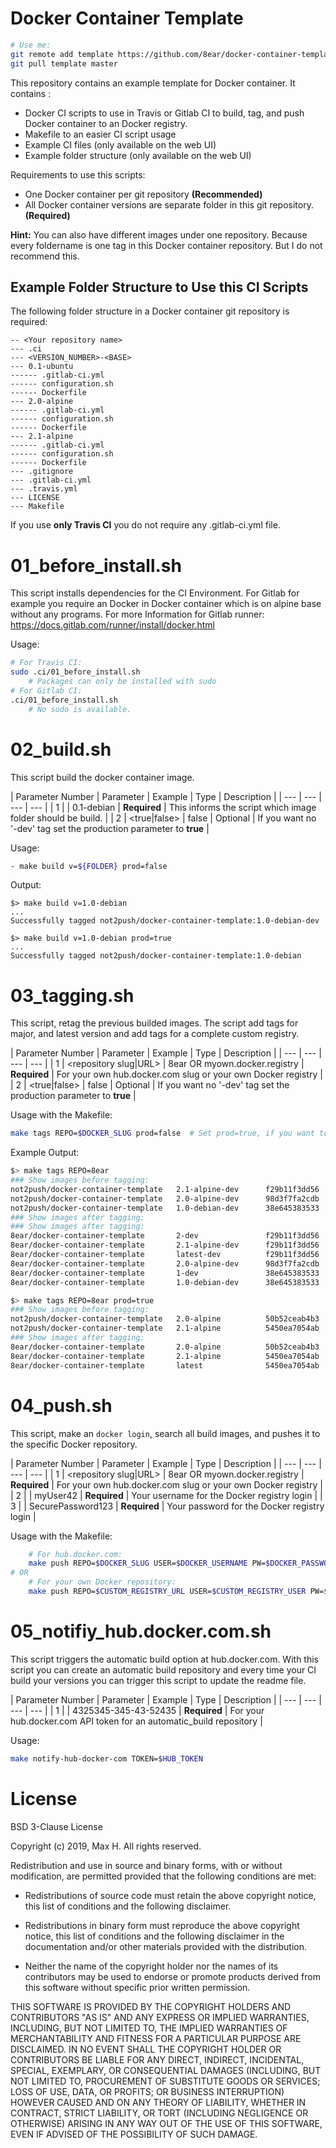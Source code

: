 Docker Container Template
===

``` bash
# Use me:
git remote add template https://github.com/8ear/docker-container-template.git
git pull template master
```

This repository contains an example template for Docker container. It contains :
* Docker CI scripts to use in Travis or Gitlab CI to build, tag, and push Docker container to an Docker registry.
* Makefile to an easier CI script usage
* Example CI files (only available on the web UI)
* Example folder structure (only available on the web UI)

Requirements to use this scripts:
* One Docker container per git repository **(Recommended)**
* All Docker container versions are separate folder in this git repository. **(Required)**

**Hint:** 
You can also have different images under one repository. Because every foldername is one tag in this Docker container repository. But I do not recommend this.

## Example Folder Structure to Use this CI Scripts
The following folder structure in a Docker container git repository is required:
```
-- <Your repository name>
--- .ci
--- <VERSION_NUMBER>-<BASE>
--- 0.1-ubuntu
------ .gitlab-ci.yml
------ configuration.sh
------ Dockerfile
--- 2.0-alpine
------ .gitlab-ci.yml
------ configuration.sh
------ Dockerfile
--- 2.1-alpine
------ .gitlab-ci.yml
------ configuration.sh
------ Dockerfile
--- .gitignore
--- .gitlab-ci.yml
--- .travis.yml
--- LICENSE
--- Makefile
```
If you use **only Travis CI** you do not require any .gitlab-ci.yml file.

# 01_before_install.sh
This script installs dependencies for the CI Environment.
For Gitlab for example you require an Docker in Docker container which is on alpine base without any programs.
For more Information for Gitlab runner: https://docs.gitlab.com/runner/install/docker.html

Usage:
```bash
# For Travis CI:
sudo .ci/01_before_install.sh
    # Packages can only be installed with sudo
# For Gitlab CI:
.ci/01_before_install.sh
    # No sudo is available.
```


# 02_build.sh
This script build the docker container image.

| Parameter Number | Parameter | Example | Type | Description | 
| --- | --- | --- | --- |
| 1 | <FOLDER> | 0.1-debian | **Required** | This informs the script which image folder should be build. |
| 2 | <true|false> | false | Optional | If you want no '-dev' tag set the production parameter to **true** |


Usage:
```bash
- make build v=${FOLDER} prod=false
```

Output:
```
$> make build v=1.0-debian
...
Successfully tagged not2push/docker-container-template:1.0-debian-dev
```
```
$> make build v=1.0-debian prod=true
...
Successfully tagged not2push/docker-container-template:1.0-debian
```

# 03_tagging.sh
This script, retag the previous builded images. 
The script add tags for major, and latest version and add tags for a complete custom registry.

| Parameter Number | Parameter | Example | Type | Description | 
| --- | --- | --- | --- |
| 1 | <repository slug|URL> | 8ear OR myown.docker.registry | **Required** | For your own hub.docker.com slug or your own Docker registry |
| 2 | <true|false> | false | Optional | If you want no '-dev' tag set the production parameter to **true** |


Usage with the Makefile:
```bash
make tags REPO=$DOCKER_SLUG prod=false  # Set prod=true, if you want to add tags without '-dev' tag
```

Example Output:
```bash
$> make tags REPO=8ear
### Show images before tagging:
not2push/docker-container-template   2.1-alpine-dev      f29b11f3dd56
not2push/docker-container-template   2.0-alpine-dev      98d3f7fa2cdb
not2push/docker-container-template   1.0-debian-dev      38e645383533
### Show images after tagging:
### Show images after tagging:
8ear/docker-container-template       2-dev               f29b11f3dd56
8ear/docker-container-template       2.1-alpine-dev      f29b11f3dd56
8ear/docker-container-template       latest-dev          f29b11f3dd56
8ear/docker-container-template       2.0-alpine-dev      98d3f7fa2cdb
8ear/docker-container-template       1-dev               38e645383533
8ear/docker-container-template       1.0-debian-dev      38e645383533
```
``` bash
$> make tags REPO=8ear prod=true
### Show images before tagging:
not2push/docker-container-template   2.0-alpine          50b52ceab4b3
not2push/docker-container-template   2.1-alpine          5450ea7054ab
### Show images after tagging:
8ear/docker-container-template       2.0-alpine          50b52ceab4b3
8ear/docker-container-template       2.1-alpine          5450ea7054ab
8ear/docker-container-template       latest              5450ea7054ab
```

# 04_push.sh
This script, make an `docker login`, search all build images, and pushes it to the specific Docker repository.

| Parameter Number | Parameter | Example | Type | Description | 
| --- | --- | --- | --- |
| 1 | <repository slug|URL> | 8ear OR myown.docker.registry | **Required** | For your own hub.docker.com slug or your own Docker registry |
| 2 | <USERNAME> | myUser42 | **Required** | Your username for the Docker registry login |
| 3 | <Password> | SecurePassword123 | **Required** | Your password for the Docker registry login |

Usage with the Makefile:
```bash
    # For hub.docker.com:
    make push REPO=$DOCKER_SLUG USER=$DOCKER_USERNAME PW=$DOCKER_PASSWORD
# OR
    # For your own Docker repository:
    make push REPO=$CUSTOM_REGISTRY_URL USER=$CUSTOM_REGISTRY_USER PW=$CUSTOM_REGISTRY_PW
```
# 05_notifiy_hub.docker.com.sh
This script triggers the automatic build option at hub.docker.com. With this script you can create an automatic build repository and every time your CI build your versions you can trigger this script to update the readme file.

| Parameter Number | Parameter | Example | Type | Description | 
| --- | --- | --- | --- |
| 1 | <Token> | 4325345-345-43-52435 | **Required** | For your hub.docker.com API token for an automatic_build repository |


Usage:
```bash
make notify-hub-docker-com TOKEN=$HUB_TOKEN
```

# License
BSD 3-Clause License

Copyright (c) 2019, Max H.
All rights reserved.

Redistribution and use in source and binary forms, with or without
modification, are permitted provided that the following conditions are met:

* Redistributions of source code must retain the above copyright notice, this
  list of conditions and the following disclaimer.

* Redistributions in binary form must reproduce the above copyright notice,
  this list of conditions and the following disclaimer in the documentation
  and/or other materials provided with the distribution.

* Neither the name of the copyright holder nor the names of its
  contributors may be used to endorse or promote products derived from
  this software without specific prior written permission.

THIS SOFTWARE IS PROVIDED BY THE COPYRIGHT HOLDERS AND CONTRIBUTORS "AS IS"
AND ANY EXPRESS OR IMPLIED WARRANTIES, INCLUDING, BUT NOT LIMITED TO, THE
IMPLIED WARRANTIES OF MERCHANTABILITY AND FITNESS FOR A PARTICULAR PURPOSE ARE
DISCLAIMED. IN NO EVENT SHALL THE COPYRIGHT HOLDER OR CONTRIBUTORS BE LIABLE
FOR ANY DIRECT, INDIRECT, INCIDENTAL, SPECIAL, EXEMPLARY, OR CONSEQUENTIAL
DAMAGES (INCLUDING, BUT NOT LIMITED TO, PROCUREMENT OF SUBSTITUTE GOODS OR
SERVICES; LOSS OF USE, DATA, OR PROFITS; OR BUSINESS INTERRUPTION) HOWEVER
CAUSED AND ON ANY THEORY OF LIABILITY, WHETHER IN CONTRACT, STRICT LIABILITY,
OR TORT (INCLUDING NEGLIGENCE OR OTHERWISE) ARISING IN ANY WAY OUT OF THE USE
OF THIS SOFTWARE, EVEN IF ADVISED OF THE POSSIBILITY OF SUCH DAMAGE.